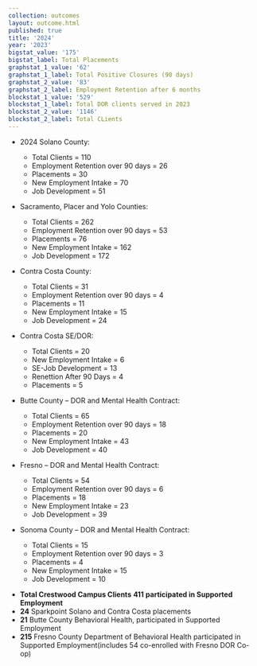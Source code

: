 ```yaml
---
collection: outcomes
layout: outcome.html
published: true
title: '2024'
year: '2023'
bigstat_value: '175'
bigstat_label: Total Placements
graphstat_1_value: '62'
graphstat_1_label: Total Positive Closures (90 days)
graphstat_2_value: '83'
graphstat_2_label: Employment Retention after 6 months
blockstat_1_value: '529'
blockstat_1_label: Total DOR clients served in 2023
blockstat_2_value: '1146'
blockstat_2_label: Total CLients
---
```

* 2024 Solano County:
  - Total Clients = 110
  - Employment Retention over 90 days = 26
  - Placements = 30
  - New Employment Intake = 70
  - Job Development = 51

* Sacramento, Placer and Yolo Counties:
  - Total Clients = 262
  - Employment Retention over 90 days = 53 
  - Placements = 76
  - New Employment Intake = 162
  - Job Development = 172

* Contra Costa County:
  - Total Clients = 31
  - Employment Retention over 90 days = 4 
  - Placements = 11
  - New Employment Intake = 15
  - Job Development = 24

* Contra Costa SE/DOR:
  - Total Clients = 20
  - New Employment Intake = 6
  - SE-Job Development = 13
  - Renettion After 90 Days = 4
  - Placements = 5

* Butte County – DOR and Mental Health Contract:
  - Total Clients = 65
  - Employment Retention over 90 days = 18 
  - Placements = 20
  - New Employment Intake = 43
  - Job Development = 40
  
* Fresno – DOR and Mental Health Contract:
  - Total Clients = 54
  - Employment Retention over 90 days = 6 
  - Placements = 18
  - New Employment Intake = 23
  - Job Development = 39

* Sonoma County – DOR and Mental Health Contract:
  - Total Clients = 15
  - Employment Retention over 90 days = 3 
  - Placements = 4
  - New Employment Intake = 15
  - Job Development = 10


- **Total Crestwood Campus Clients** **411** **participated in Supported Employment**
- **24** Sparkpoint Solano and Contra Costa placements
- **21** Butte County Behavioral Health, participated in Supported Employment
- **215** Fresno County Department of Behavioral Health participated in Supported Employment(includes 54 co-enrolled with Fresno DOR Co-op)
